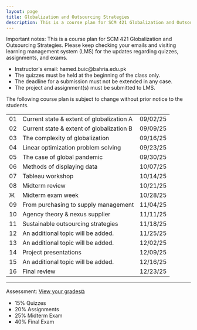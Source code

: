 ```yaml
---
layout: page
title: Globalization and Outsourcing Strategies
description: This is a course plan for SCM 421 Globalization and Outsourcing Strategies.
---
```

Important notes: This is a course plan for SCM 421 Globalization and Outsourcing Strategies. Please keep checking your emails and visiting learning management system (LMS) for the updates regarding quizzes, assignments, and exams.

<ul style="list-style-type:square;">
  <li>Instructor's email: hamed.buic@bahria.edu.pk</li>
  <li>The quizzes must be held at the beginning of the class only.</li>
  <li>The deadline for a submission must not be extended in any case.</li>
   <li>The project and assignment(s) must be submitted to LMS.</li>
 </ul>

The following course plan is subject to change without prior notice to the students.

<table>
  <tr>
    <td>01</td>
    <td>Current state & extent of globalization A</td>
    <td>09/02/25</td>
  </tr>
  <tr>
    <td>02</td>
    <td>Current state & extent of globalization B</td>
    <td>09/09/25</td>
  </tr>
  <tr>
    <td>03</td>
    <td>The complexity of globalization</td>
    <td>09/16/25</td>
  </tr>
  <tr>
    <td>04</td>
    <td>Linear optimization problem solving</td>
    <td>09/23/25</td>
  </tr>
  <tr>
    <td>05</td>
    <td>The case of global pandemic</td>
    <td>09/30/25</td>
  </tr>
  <tr>
    <td>06</td>
    <td>Methods of displaying data</td>
    <td>10/07/25</td>
  </tr>
  <tr>
    <td>07</td>
    <td>Tableau workshop</td>
    <td>10/14/25</td>
  </tr>
  <tr>
    <td>08</td>
    <td>Midterm review</td>
    <td>10/21/25</td>
  </tr>
  <tr>
    <td>Ж</td>
    <td>Midterm exam week</td>
    <td>10/28/25</td>
  </tr>
  <tr>
    <td>09</td>
    <td>From purchasing to supply management</td>
    <td>11/04/25</td>
  </tr>
  <tr>
    <td>10</td>
    <td>Agency theory & nexus supplier</td>
    <td>11/11/25</td>
  </tr>
  <tr>
    <td>11</td>
    <td>Sustainable outsourcing strategies</td>
    <td>11/18/25</td>
  </tr>
  <tr>
    <td>12</td>
    <td>An additional topic will be added.</td>
    <td>11/25/25</td>
  </tr>
  <tr>
    <td>13</td>
    <td>An additional topic will be added.</td>
    <td>12/02/25</td>
  </tr>
  <tr>
    <td>14</td>
    <td>Project presentations</td>
    <td>12/09/25</td>
  </tr>
  <tr>
    <td>15</td>
    <td>An additional topic will be added.</td>
    <td>12/16/25</td>
  </tr>
  <tr>
    <td>16</td>
    <td>Final review</td>
    <td>12/23/25</td>
  </tr>
</table>

<hr class="solid">

Assessment: <a href="https://drive.google.com/file/d/1GwiqLWv2EaGYdfOOXwLva7LUXm1qGiR9" target="_blank" rel="noopener noreferrer">View your grades&#x29c9;</a>
  <ul style="list-style-type:square;">
   <li>15% Quizzes</li>
   <li>20% Assignments</li>
   <li>25% Midterm Exam</li>
   <li>40% Final Exam</li>
  </ul>
